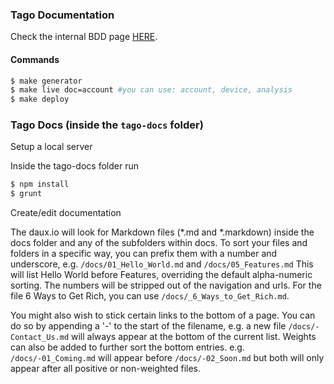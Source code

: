 ### Tago Documentation
Check the internal BDD page [HERE](https://github.com/tago-io/tago-documentation/wiki).

#### Commands
``` bash
$ make generator
$ make live doc=account #you can use: account, device, analysis
$ make deploy
```

### Tago Docs (inside the `tago-docs` folder)

Setup a local server

Inside the tago-docs folder run
```bash
$ npm install
$ grunt
```

Create/edit documentation

The daux.io will look for Markdown files (*.md and *.markdown) inside the docs folder and any of the subfolders within docs. To sort your files and folders in a specific way, you can prefix them with a number and underscore, e.g. `/docs/01_Hello_World.md` and `/docs/05_Features.md` This will list Hello World before Features, overriding the default alpha-numeric sorting. The numbers will be stripped out of the navigation and urls. For the file 6 Ways to Get Rich, you can use `/docs/_6_Ways_to_Get_Rich.md`.

You might also wish to stick certain links to the bottom of a page. You can do so by appending a '-' to the start of the filename, e.g. a new file `/docs/-Contact_Us.md` will always appear at the bottom of the current list. Weights can also be added to further sort the bottom entries. e.g. `/docs/-01_Coming.md` will appear before `/docs/-02_Soon.md` but both will only appear after all positive or non-weighted files.
